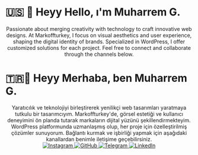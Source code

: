 # 🇺🇸 👋 Heyy Hello, ı'm Muharrem G.

<div align="center">Passionate about merging creativity with technology to craft innovative web designs. At Markoffturkey, I focus on visual aesthetics and user experience, shaping the digital identity of brands. Specialized in WordPress, I offer customized solutions for each project. Feel free to connect and collaborate through the channels below.</div>



# 🇹🇷👋 Heyy Merhaba, ben Muharrem G.

<div align="center">
Yaratıcılık ve teknolojiyi birleştirerek yenilikçi web tasarımları yaratmaya tutkulu bir tasarımcıyım. Markoffturkey'de, görsel estetiği ve kullanıcı deneyimini ön planda tutarak markaların dijital yüzünü şekillendirmekteyim. WordPress platformunda uzmanlaşmış olup, her proje için özelleştirilmiş çözümler sunuyorum. Bağlantı kurmak ve işbirliği yapmak için aşağıdaki kanallardan benimle iletişime geçebilirsiniz.</div>



<div align="center">
  <a href="https://www.instagram.com/heymuharrem">
    <img src="https://shields.io/badge/-Instagram-E4405F?style=flat&logo=Instagram&logoColor=white" alt="Instagram"/>
  </a>
  <a href="https://github.com/heymuharrem">
    <img src="https://shields.io/badge/-GitHub-181717?style=flat&logo=GitHub&logoColor=white" alt="GitHub"/>
  </a>
  <a href="https://t.me/heymuharrem">
    <img src="https://shields.io/badge/-Telegram-2CA5E0?style=flat&logo=Telegram&logoColor=white" alt="Telegram"/>
  </a>
  <a href="https://www.linkedin.com/in/gultekinm/">
    <img src="https://shields.io/badge/-LinkedIn-0077B5?style=flat&logo=LinkedIn&logoColor=white" alt="LinkedIn"/>
  </a>
</div>



